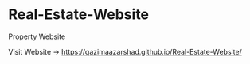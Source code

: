 # Real-Estate-Website
Property Website


Visit Website -> https://qazimaazarshad.github.io/Real-Estate-Website/
